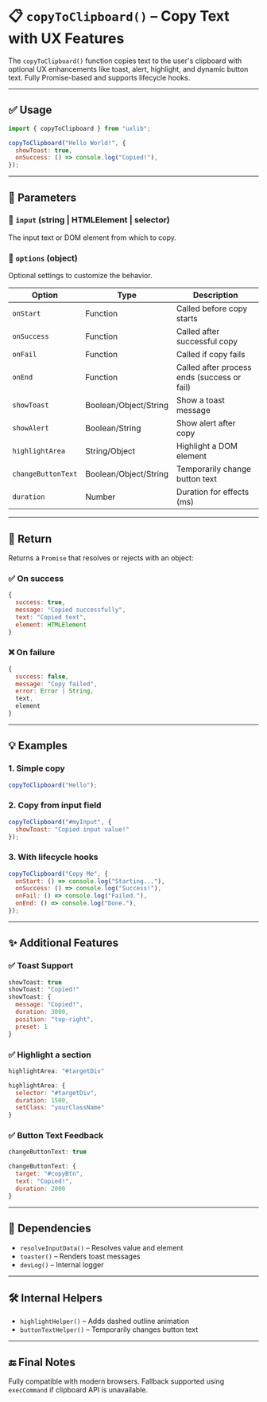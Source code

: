 # 📋 `copyToClipboard()` – Copy Text with UX Features

The `copyToClipboard()` function copies text to the user's clipboard with optional UX enhancements like toast, alert, highlight, and dynamic button text. Fully Promise-based and supports lifecycle hooks.

---

## ✅ Usage

```js
import { copyToClipboard } from "uxlib";

copyToClipboard("Hello World!", {
  showToast: true,
  onSuccess: () => console.log("Copied!"),
});
```

---

## 🧠 Parameters

### 🔹 `input` (string | HTMLElement | selector)
The input text or DOM element from which to copy.

### 🔹 `options` (object)
Optional settings to customize the behavior.

| Option              | Type      | Description |
|---------------------|-----------|-------------|
| `onStart`           | Function  | Called before copy starts |
| `onSuccess`         | Function  | Called after successful copy |
| `onFail`            | Function  | Called if copy fails |
| `onEnd`             | Function  | Called after process ends (success or fail) |
| `showToast`         | Boolean/Object/String | Show a toast message |
| `showAlert`         | Boolean/String | Show alert after copy |
| `highlightArea`     | String/Object | Highlight a DOM element |
| `changeButtonText`  | Boolean/Object/String | Temporarily change button text |
| `duration`          | Number | Duration for effects (ms) |

---

## 🔄 Return

Returns a `Promise` that resolves or rejects with an object:

### ✅ On success
```js
{
  success: true,
  message: "Copied successfully",
  text: "Copied text",
  element: HTMLElement
}
```

### ❌ On failure
```js
{
  success: false,
  message: "Copy failed",
  error: Error | String,
  text,
  element
}
```

---

## 💡 Examples

### 1. Simple copy
```js
copyToClipboard("Hello");
```

### 2. Copy from input field
```js
copyToClipboard("#myInput", {
  showToast: "Copied input value!"
});
```

### 3. With lifecycle hooks
```js
copyToClipboard("Copy Me", {
  onStart: () => console.log("Starting..."),
  onSuccess: () => console.log("Success!"),
  onFail: () => console.log("Failed."),
  onEnd: () => console.log("Done."),
});
```

---

## ✨ Additional Features

### ✅ Toast Support
```js
showToast: true
showToast: "Copied!" 
showToast: {
  message: "Copied!",
  duration: 3000,
  position: "top-right",
  preset: 1
}
```

### ✅ Highlight a section
```js
highlightArea: "#targetDiv"

highlightArea: {
  selector: "#targetDiv",
  duration: 1500,
  setClass: "yourClassName"
}
```

### ✅ Button Text Feedback
```js
changeButtonText: true

changeButtonText: {
  target: "#copyBtn",
  text: "Copied!",
  duration: 2000
}
```

---

## 📎 Dependencies

- `resolveInputData()` – Resolves value and element
- `toaster()` – Renders toast messages
- `devLog()` – Internal logger

---

## 🛠 Internal Helpers

- `highlightHelper()` – Adds dashed outline animation
- `buttonTextHelper()` – Temporarily changes button text

---

## 🔚 Final Notes

Fully compatible with modern browsers. Fallback supported using `execCommand` if clipboard API is unavailable.
